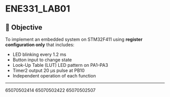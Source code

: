 # ENE331_LAB01

## 🔧 Objective
To implement an embedded system on STM32F411 using **register configuration only** that includes:

- LED blinking every 1.2 ms
- Button input to change state
- Look-Up Table (LUT) LED pattern on PA1–PA3
- Timer2 output 20 µs pulse at PB10
- Independent operation of each function

---
65070502414
65070502422
65070502507


